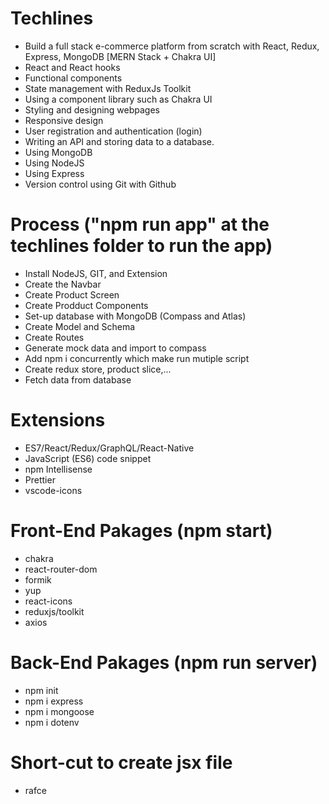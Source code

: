 # Techlines
- Build a full stack e-commerce platform from scratch with React, Redux, Express, MongoDB [MERN Stack + Chakra UI]
- React and React hooks
- Functional components
- State management with ReduxJs Toolkit
- Using a component library such as Chakra UI
- Styling and designing webpages
- Responsive design
- User registration and authentication (login)
- Writing an API and storing data to a database.
- Using MongoDB
- Using NodeJS
- Using Express
- Version control using Git with Github

# Process ("npm run app" at the techlines folder to run the app)
- Install NodeJS, GIT, and Extension
- Create the Navbar
- Create Product Screen
- Create Prodduct Components
- Set-up database with MongoDB (Compass and Atlas) 
- Create Model and Schema
- Create Routes
- Generate mock data and import to compass
- Add npm i concurrently which make run mutiple script
- Create redux store, product slice,...
- Fetch data from database

# Extensions 
- ES7/React/Redux/GraphQL/React-Native
- JavaScript (ES6) code snippet
- npm Intellisense
- Prettier
- vscode-icons

# Front-End Pakages (npm start)
- chakra
- react-router-dom
- formik
- yup
- react-icons
- reduxjs/toolkit
- axios

# Back-End Pakages (npm run server)
- npm init
- npm i express 
- npm i mongoose 
- npm i dotenv

# Short-cut to create jsx file
- rafce

